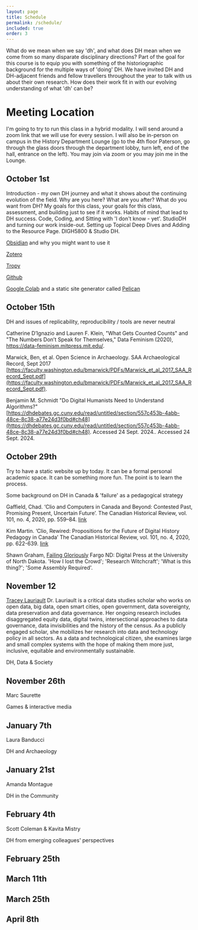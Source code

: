 ```yaml
---
layout: page
title: Schedule
permalink: /schedule/
included: true
order: 3
---
```


What do we mean when we say 'dh', and what does DH mean when we come from so many disparate disciplinary directions? Part of the goal for this course is to equip you with something of the historiographic background for the multiple ways of 'doing' DH. We have invited DH and DH-adjacent friends and fellow travellers throughout the year to talk with us about their own research. How does their work fit in with our evolving understanding of what 'dh' can be?

# Meeting Location

I'm going to try to run this class in a hybrid modality. I will send around a zoom link that we will use for every session. I will also be in-person on campus in the History Department Lounge (go to the 4th floor Paterson, go through the glass doors through the department lobby, turn left, end of the hall, entrance on the left). You may join via zoom or you may join me in the Lounge. 

## October 1st

Introduction - my own DH journey and what it shows about the continuing evolution of the field. Why are you here? What are you after? What do you want from DH? My goals for this class, your goals for this class, assessment, and building just to see if it works. Habits of mind that lead to DH success. Code, Coding, and Sitting with 'I don't know - yet'. StudioDH and turning our work inside-out. Setting up Topical Deep Dives and Adding to the Resource Page. DIGH5800 & Studio DH.

[Obsidian](https://obsidian.md) and why you might want to use it

[Zotero](https://zotero.org)

[Tropy](https://tropy.org)

[Github](https://github.com)

[Google Colab](https://colab.research.google.com) and a static site generator called [Pelican](https://github.com/shawngraham/pelican-via-google-colab)


## October 15th

DH and issues of replicability, reproducibility / tools are never neutral

Catherine D’Ignazio and Lauren F. Klein, "What Gets Counted Counts" and "The Numbers Don’t Speak for Themselves," Data Feminism (2020), https://data-feminism.mitpress.mit.edu/.

Marwick, Ben, et al. Open Science in Archaeology. SAA Archaeological Record, Sept 2017 [https://faculty.washington.edu/bmarwick/PDFs/Marwick_et_al_2017_SAA_Record_Sept.pdf](https://faculty.washington.edu/bmarwick/PDFs/Marwick_et_al_2017_SAA_Record_Sept.pdf).

Benjamin M. Schmidt "Do Digital Humanists Need to Understand Algorithms?" [https://dhdebates.gc.cuny.edu/read/untitled/section/557c453b-4abb-48ce-8c38-a77e24d3f0bd#ch48](https://dhdebates.gc.cuny.edu/read/untitled/section/557c453b-4abb-48ce-8c38-a77e24d3f0bd#ch48). Accessed 24 Sept. 2024.. Accessed 24 Sept. 2024.


## October 29th

Try to have a static website up by today. It can be a formal personal academic space. It can be something more fun. The point is to learn the process.

Some background on DH in Canada & 'failure' as a pedagogical strategy

Gaffield, Chad. ‘Clio and Computers in Canada and Beyond: Contested Past, Promising Present, Uncertain Future’. The Canadian Historical Review, vol. 101, no. 4, 2020, pp. 559–84. [link](https://muse-jhu-edu.proxy.library.carleton.ca/pub/50/article/777491/pdf)

Kim Martin. ‘Clio, Rewired: Propositions for the Future of Digital History Pedagogy in Canada’ The Canadian Historical Review, vol. 101, no. 4, 2020, pp. 622-639. [link](https://muse-jhu-edu.proxy.library.carleton.ca/pub/50/article/777494/pdf)

Shawn Graham, [Failing Gloriously](https://thedigitalpress.org/wp-content/uploads/2019/12/failing_gloriously_final.pdf) Fargo ND: Digital Press at the University of North Dakota. 'How I lost the Crowd'; 'Research Witchcraft'; 'What is this thing?'; 'Some Assembly Required'.

## November 12

[Tracey Lauriault](https://carleton.ca/sjc/profile/lauriault-tracey/) Dr. Lauriault is a critical data studies scholar who works on open data, big data, open smart cities, open government, data sovereignty, data preservation and data governance. Her ongoing research includes disaggregated equity data, digital twins, intersectional approaches to data governance, data invisibilities and the history of the census. As a publicly engaged scholar, she mobilizes her research into data and technology policy in all sectors. As a data and technological citizen, she examines large and small complex systems with the hope of making them more just, inclusive, equitable and environmentally sustainable.

DH, Data & Society

## November 26th

Marc Saurette 

Games & interactive media

## January 7th

Laura Banducci 

DH and Archaeology

## January 21st

Amanda Montague 

DH in the Community

## February 4th

Scott Coleman & Kavita Mistry 

DH from emerging colleagues' perspectives

## February 25th
## March 11th
## March 25th
## April 8th